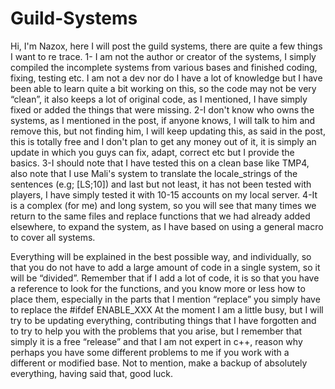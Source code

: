 # Guild-Systems

Hi, I'm Nazox, here I will post the guild systems, there are quite a few things I want to re trace.
1- I am not the author or creator of the systems, I simply compiled the incomplete systems from various bases and finished coding, fixing, testing etc. I am not a dev nor do I have a lot of knowledge but I have been able to learn quite a bit working on this, so the code may not be very “clean”, it also keeps a lot of original code, as I mentioned, I have simply fixed or added the things that were missing.
2-I don't know who owns the systems, as I mentioned in the post, if anyone knows, I will talk to him and remove this, but not finding him, I will keep updating this, as said in the post, this is totally free and I don't plan to get any money out of it, it is simply an update in which you guys can fix, adapt, correct etc but I provide the basics.
3-I should note that I have tested this on a clean base like TMP4, also note that I use Mali's system to translate the locale_strings of the sentences (e.g; [LS;10]) and last but not least, it has not been tested with players, I have simply tested it with 10-15 accounts on my local server.
4-It is a complex (for me) and long system, so you will see that many times we return to the same files and replace functions that we had already added elsewhere, to expand the system, as I have based on using a general macro to cover all systems.

Everything will be explained in the best possible way, and individually, so that you do not have to add a large amount of code in a single system, so it will be “divided”. Remember that if I add a lot of code, it is so that you have a reference to look for the functions, and you know more or less how to place them, especially in the parts that I mention “replace” you simply have to replace the #ifdef ENABLE_XXX
At the moment I am a little busy, but I will try to be updating everything, contributing things that I have forgotten and to try to help you with the problems that you arise, but I remember that simply it is a free “release” and that I am not expert in c++, reason why perhaps you have some different problems to me if you work with a different or modified base.
Not to mention, make a backup of absolutely everything, having said that, good luck.
